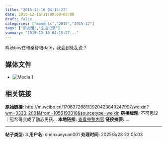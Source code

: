 ```yaml
---
title: "2015-12-16 04:15:27"
date: 2015-12-16T11:00:00+08:00
draft: false
categories: ["moments","2015","2015-12"]
tags: ["朋友圈","生活记录"]
summary: "2015-12-16 04:15:27..."
---
```


鸡汤boy在和秦舒培date，我会到处乱说？

## 媒体文件

- ![Media 1](/Moments/photos/2015-12-16/201512160415270.jpg)

## 相关链接

**原始链接:** http://m.weibo.cn/1706372681/3920423849247997/weixin?wm=3333_2001&from=1056193010&sourcetype=weixin
**链接标题:** 不可思议｜冠希哥变成了励志男孩...
**本地链接:** [查看完整内容](/link_content/2015/12/2015-12-16-1/link_content/)
**链接摘要:** ...

---

**帖子类型:** 3
**用户名:** chenxueyuan001
**处理时间:** 2025/8/28 23:05:03
